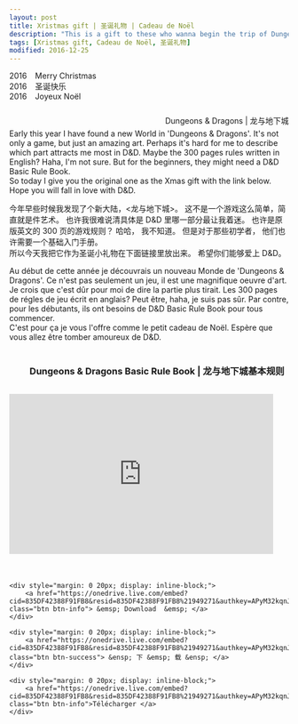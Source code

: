 ```yaml
---
layout: post
title: Xristmas gift | 圣诞礼物 | Cadeau de Noël
description: "This is a gift to these who wanna begin the trip of Dungeons & Dragons </PEACE>"
tags: [Xristmas gift, Cadeau de Noël, 圣诞礼物]
modified: 2016-12-25
---
```


2016  &ensp; Merry Christmas  
2016  &ensp; 圣诞快乐  
2016  &ensp; Joyeux Noël  

<figure style="margin: 25px 0px;">
	<a href="https://c7.staticflickr.com/1/498/31035237494_5c15a7def5_h.jpg"><img src="https://c7.staticflickr.com/1/498/31035237494_5c15a7def5_h.jpg" alt=""></a>
	<figcaption style="float: right;">Dungeons & Dragons | 龙与地下城 </figcaption>
</figure>

Early this year I have found a new World in 'Dungeons & Dragons'. It's not only a game, but just an amazing art. Perhaps it's hard for me to describe which part attracts me most in D&D. Maybe the 300 pages rules written in English? Haha, I'm not sure. But for the beginners, they might need a D&D Basic Rule Book.  
So today I give you the original one as the Xmas gift with the link below. Hope you will fall in love with D&D.
  
今年早些时候我发现了个新大陆，<龙与地下城>。 这不是一个游戏这么简单，简直就是件艺术。 也许我很难说清具体是 D&D 里哪一部分最让我着迷。 也许是原版英文的 300 页的游戏规则？ 哈哈， 我不知道。 但是对于那些初学者， 他们也许需要一个基础入门手册。  
所以今天我把它作为圣诞小礼物在下面链接里放出来。 希望你们能够爱上 D&D。  

Au début de cette année je découvrais un nouveau Monde de 'Dungeons & Dragons'. Ce n'est pas seulement un jeu, il est une magnifique oeuvre d'art. Je crois que c'est dûr pour moi de dire la partie plus tirait. Les 300 pages de régles de jeu écrit en anglais? Peut être, haha, je suis pas sûr. Par contre, pour les débutants, ils ont besoins de D&D Basic Rule Book pour tous commencer.   
C'est pour ça je vous l'offre comme le petit cadeau de Noël. Espère que vous allez être tomber amoureux de D&D.



<div style="margin: 40px 0 40px 0;"></div>	


### &emsp;&emsp; Dungeons & Dragons Basic Rule Book | 龙与地下城基本规则


<div markdown="0">
	<div style="margin: 30px 0 50px 0;">
		<iframe src="https://onedrive.live.com/embed?cid=835DF42388F91FB8&resid=835DF42388F91FB8%21949271&authkey=APyM32kqnJTsE9Y&em=2" width="476" height="288" frameborder="0" scrolling="no"></iframe>
	</div>	

	<div style="margin: 0 20px; display: inline-block;">
		<a href="https://onedrive.live.com/embed?cid=835DF42388F91FB8&resid=835DF42388F91FB8%21949271&authkey=APyM32kqnJTsE9Y&em=2" class="btn btn-info"> &emsp; Download  &emsp; </a>
	</div>

	<div style="margin: 0 20px; display: inline-block;">
		<a href="https://onedrive.live.com/embed?cid=835DF42388F91FB8&resid=835DF42388F91FB8%21949271&authkey=APyM32kqnJTsE9Y&em=2" class="btn btn-success"> &ensp; 下 &emsp; 载 &ensp; </a>
	</div>

	<div style="margin: 0 20px; display: inline-block;">
		<a href="https://onedrive.live.com/embed?cid=835DF42388F91FB8&resid=835DF42388F91FB8%21949271&authkey=APyM32kqnJTsE9Y&em=2" class="btn btn-info">Télécharger </a> 
	</div>
		
</div>